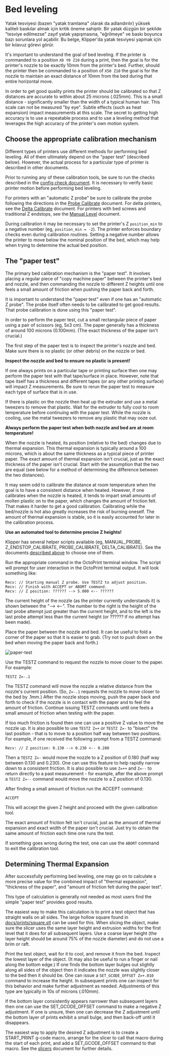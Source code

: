 # Bed leveling

Yatak tesviyesi (bazen "yatak tramlama" olarak da adlandırılır) yüksek kaliteli baskılar almak için kritik öneme sahiptir. Bir yatak düzgün bir şekilde "tesviye edilmezse" zayıf yatak yapışmasına, "eğrilmeye" ve baskı boyunca bazı sorunlara yol açabilir. Bu belge, Klipper'da yatak tesviyesi yapmak için bir kılavuz görevi görür.

It's important to understand the goal of bed leveling. If the printer is commanded to a position `X0 Y0 Z10` during a print, then the goal is for the printer's nozzle to be exactly 10mm from the printer's bed. Further, should the printer then be commanded to a position of `X50 Z10` the goal is for the nozzle to maintain an exact distance of 10mm from the bed during that entire horizontal move.

In order to get good quality prints the printer should be calibrated so that Z distances are accurate to within about 25 microns (.025mm). This is a small distance - significantly smaller than the width of a typical human hair. This scale can not be measured "by eye". Subtle effects (such as heat expansion) impact measurements at this scale. The secret to getting high accuracy is to use a repeatable process and to use a leveling method that leverages the high accuracy of the printer's own motion system.

## Choose the appropriate calibration mechanism

Different types of printers use different methods for performing bed leveling. All of them ultimately depend on the "paper test" (described below). However, the actual process for a particular type of printer is described in other documents.

Prior to running any of these calibration tools, be sure to run the checks described in the [config check document](Config_checks.md). It is necessary to verify basic printer motion before performing bed leveling.

For printers with an "automatic Z probe" be sure to calibrate the probe following the directions in the [Probe Calibrate](Probe_Calibrate.md) document. For delta printers, see the [Delta Calibrate](Delta_Calibrate.md) document. For printers with bed screws and traditional Z endstops, see the [Manual Level](Manual_Level.md) document.

During calibration it may be necessary to set the printer's Z `position_min` to a negative number (eg, `position_min = -2`). The printer enforces boundary checks even during calibration routines. Setting a negative number allows the printer to move below the nominal position of the bed, which may help when trying to determine the actual bed position.

## The "paper test"

The primary bed calibration mechanism is the "paper test". It involves placing a regular piece of "copy machine paper" between the printer's bed and nozzle, and then commanding the nozzle to different Z heights until one feels a small amount of friction when pushing the paper back and forth.

It is important to understand the "paper test" even if one has an "automatic Z probe". The probe itself often needs to be calibrated to get good results. That probe calibration is done using this "paper test".

In order to perform the paper test, cut a small rectangular piece of paper using a pair of scissors (eg, 5x3 cm). The paper generally has a thickness of around 100 microns (0.100mm). (The exact thickness of the paper isn't crucial.)

The first step of the paper test is to inspect the printer's nozzle and bed. Make sure there is no plastic (or other debris) on the nozzle or bed.

**Inspect the nozzle and bed to ensure no plastic is present!**

If one always prints on a particular tape or printing surface then one may perform the paper test with that tape/surface in place. However, note that tape itself has a thickness and different tapes (or any other printing surface) will impact Z measurements. Be sure to rerun the paper test to measure each type of surface that is in use.

If there is plastic on the nozzle then heat up the extruder and use a metal tweezers to remove that plastic. Wait for the extruder to fully cool to room temperature before continuing with the paper test. While the nozzle is cooling, use the metal tweezers to remove any plastic that may ooze out.

**Always perform the paper test when both nozzle and bed are at room temperature!**

When the nozzle is heated, its position (relative to the bed) changes due to thermal expansion. This thermal expansion is typically around a 100 microns, which is about the same thickness as a typical piece of printer paper. The exact amount of thermal expansion isn't crucial, just as the exact thickness of the paper isn't crucial. Start with the assumption that the two are equal (see below for a method of determining the difference between the two distances).

It may seem odd to calibrate the distance at room temperature when the goal is to have a consistent distance when heated. However, if one calibrates when the nozzle is heated, it tends to impart small amounts of molten plastic on to the paper, which changes the amount of friction felt. That makes it harder to get a good calibration. Calibrating while the bed/nozzle is hot also greatly increases the risk of burning oneself. The amount of thermal expansion is stable, so it is easily accounted for later in the calibration process.

**Use an automated tool to determine precise Z heights!**

Klipper has several helper scripts available (eg, MANUAL_PROBE, Z_ENDSTOP_CALIBRATE, PROBE_CALIBRATE, DELTA_CALIBRATE). See the documents [described above](#choose-the-appropriate-calibration-mechanism) to choose one of them.

Run the appropriate command in the OctoPrint terminal window. The script will prompt for user interaction in the OctoPrint terminal output. It will look something like:

```
Recv: // Starting manual Z probe. Use TESTZ to adjust position.
Recv: // Finish with ACCEPT or ABORT command.
Recv: // Z position: ?????? --> 5.000 <-- ??????
```

The current height of the nozzle (as the printer currently understands it) is shown between the "--> <--". The number to the right is the height of the last probe attempt just greater than the current height, and to the left is the last probe attempt less than the current height (or ?????? if no attempt has been made).

Place the paper between the nozzle and bed. It can be useful to fold a corner of the paper so that it is easier to grab. (Try not to push down on the bed when moving the paper back and forth.)

![paper-test](img/paper-test.jpg)

Use the TESTZ command to request the nozzle to move closer to the paper. For example:

```
TESTZ Z=-.1
```

The TESTZ command will move the nozzle a relative distance from the nozzle's current position. (So, `Z=-.1` requests the nozzle to move closer to the bed by .1mm.) After the nozzle stops moving, push the paper back and forth to check if the nozzle is in contact with the paper and to feel the amount of friction. Continue issuing TESTZ commands until one feels a small amount of friction when testing with the paper.

If too much friction is found then one can use a positive Z value to move the nozzle up. It is also possible to use `TESTZ Z=+` or `TESTZ Z=-` to "bisect" the last position - that is to move to a position half way between two positions. For example, if one received the following prompt from a TESTZ command:

```
Recv: // Z position: 0.130 --> 0.230 <-- 0.280
```

Then a `TESTZ Z=-` would move the nozzle to a Z position of 0.180 (half way between 0.130 and 0.230). One can use this feature to help rapidly narrow down to a consistent friction. It is also possible to use `Z=++` and `Z=--` to return directly to a past measurement - for example, after the above prompt a `TESTZ Z=--` command would move the nozzle to a Z position of 0.130.

After finding a small amount of friction run the ACCEPT command:

```
ACCEPT
```

This will accept the given Z height and proceed with the given calibration tool.

The exact amount of friction felt isn't crucial, just as the amount of thermal expansion and exact width of the paper isn't crucial. Just try to obtain the same amount of friction each time one runs the test.

If something goes wrong during the test, one can use the `ABORT` command to exit the calibration tool.

## Determining Thermal Expansion

After successfully performing bed leveling, one may go on to calculate a more precise value for the combined impact of "thermal expansion", "thickness of the paper", and "amount of friction felt during the paper test".

This type of calculation is generally not needed as most users find the simple "paper test" provides good results.

The easiest way to make this calculation is to print a test object that has straight walls on all sides. The large hollow square found in [docs/prints/square.stl](prints/square.stl) can be used for this. When slicing the object, make sure the slicer uses the same layer height and extrusion widths for the first level that it does for all subsequent layers. Use a coarse layer height (the layer height should be around 75% of the nozzle diameter) and do not use a brim or raft.

Print the test object, wait for it to cool, and remove it from the bed. Inspect the lowest layer of the object. (It may also be useful to run a finger or nail along the bottom edge.) If one finds the bottom layer bulges out slightly along all sides of the object then it indicates the nozzle was slightly closer to the bed then it should be. One can issue a `SET_GCODE_OFFSET Z=+.010` command to increase the height. In subsequent prints one can inspect for this behavior and make further adjustment as needed. Adjustments of this type are typically in 10s of microns (.010mm).

If the bottom layer consistently appears narrower than subsequent layers then one can use the SET_GCODE_OFFSET command to make a negative Z adjustment. If one is unsure, then one can decrease the Z adjustment until the bottom layer of prints exhibit a small bulge, and then back-off until it disappears.

The easiest way to apply the desired Z adjustment is to create a START_PRINT g-code macro, arrange for the slicer to call that macro during the start of each print, and add a SET_GCODE_OFFSET command to that macro. See the [slicers](Slicers.md) document for further details.
